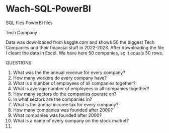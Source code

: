 # Wach-SQL-PowerBI
SQL files
PowerBI files

Tech Company

Data was downloaded from kaggle.com and shows 50 the biggest Tech Companies and their financial stuff in 2022-2023.
After downloading the file I cleant the data in Excel.
We have here 50 companies, so it equals 50 rows.

QUESTIONS:

1. What was the the annual revenue for every company?
2. How many workers do every company have?
3. What is a number of employees of all companies together?
4. What is average number of employees in all companies together?
5. How many sectors do the companies operate on?
6. In what sectors are the companies in?
7. What is the annual income tax for every company?
8. How many companies was founded after 2000?
9. What companies was founded after 2000?
10. What is a name of every company on the stock market?
11. 
